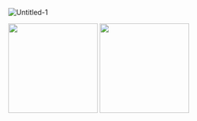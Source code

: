 ![Untitled-1](https://user-images.githubusercontent.com/8890754/104114713-d9b2ef80-534a-11eb-9c78-58bd90a2f716.gif)

<!--
[![hdaleee's GitHub stats](https://github-readme-stats.vercel.app/api?username=hdaleee&hide=stars,issues&show_icons=true&count_private=true&theme=tokyonight)](https://github.com/hdaleee/github-readme-stats)
-->

<div style={{display:'flex', pointerEvents:'none'}}>
 <img src="https://github-readme-stats.vercel.app/api?username=hdaleee&theme=tokyonight&show_icons=true" height="180px">
 <img src="https://github-readme-stats.vercel.app/api/top-langs/?username=hdaleee&theme=tokyonight&exclude_repo=Jagi,assignment&layout=compact" height="180px">
</div>

<!-- 
<p align="center">
<img src="https://simpleicons.org/icons/javascript.svg" width="40px" height="40px" alt="JavaScript">
&nbsp;&nbsp;
<img src="https://simpleicons.org/icons/react.svg" width="40px" height="40px" alt="React">
&nbsp;&nbsp;
<img src="https://simpleicons.org/icons/redux.svg" width="40px" height="40px" alt="Redux">
&nbsp;&nbsp;
<img src="https://simpleicons.org/icons/html5.svg" width="40px" height="40px" alt="HTML">
&nbsp;&nbsp;
<img src="https://simpleicons.org/icons/css3.svg" width="40px" height="40px" alt="CSS">
&nbsp;&nbsp;
<img src="https://simpleicons.org/icons/expo.svg" width="40px" height="40px" alt="Expo">
</p>
<p align="center">
<img src="https://simpleicons.org/icons/visualstudiocode.svg" width="40px" height="40px" alt="VSC">
&nbsp;&nbsp;  
<img src="https://simpleicons.org/icons/node-dot-js.svg" width="40px" height="40px" alt="Nodejs">
&nbsp;&nbsp;
<img src="https://simpleicons.org/icons/express.svg" width="40px" height="40px" alt="Express">
&nbsp;&nbsp;
<img src="https://simpleicons.org/icons/amazonaws.svg" width="40px" height="40px" alt="AWS">
&nbsp;&nbsp;
<img src="https://simpleicons.org/icons/mysql.svg" width="50px" height="50px" alt="mySQL">
</p>
<p align="center">
<img src="https://simpleicons.org/icons/figma.svg" width="35px" height="35px" alt="Figma">
&nbsp;&nbsp;
<img src="https://simpleicons.org/icons/adobephotoshop.svg" width="40px" height="40px" alt="photoshop">
&nbsp;&nbsp;
<img src="https://simpleicons.org/icons/adobeillustrator.svg" width="40px" height="40px" alt="illustrator">
&nbsp;&nbsp;
<img src="https://simpleicons.org/icons/adobexd.svg" width="40px" height="40px" alt="xd">
</p>
 -->
